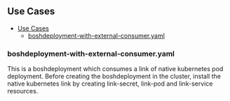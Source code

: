 ## Use Cases

- [Use Cases](#use-cases)
  - [boshdeployment-with-external-consumer.yaml](#boshdeployment-with-external-consumeryaml)

### boshdeployment-with-external-consumer.yaml

This is a boshdeployment which consumes a link of native kubernetes pod deployment. Before creating the boshdeployment in the cluster, install the native kubernetes link by creating link-secret, link-pod and link-service resources.
